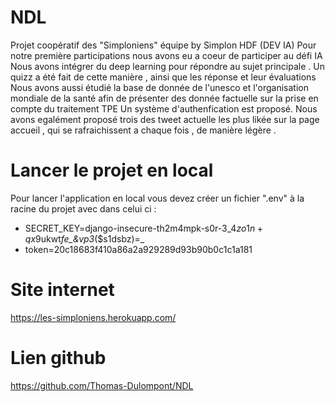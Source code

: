 # NDL
Projet coopératif des "Simploniens" équipe by Simplon HDF (DEV IA)
Pour notre première participations nous avons eu a coeur de participer au défi IA 
Nous avons intégrer du deep learning pour répondre au sujet principale .
Un quizz a été fait de cette manière , ainsi que les réponse et leur évaluations 
Nous avons aussi étudié la base de donnée de l'unesco et l'organisation mondiale de la santé afin de présenter des donnée factuelle sur la prise en compte du traitement TPE 
Un système d'authenfication est proposé.
Nous avons egalément proposé trois des tweet actuelle les plus likée sur la page accueil , qui se rafraichissent a chaque fois , de manière légère .

# Lancer le projet en local

Pour lancer l'application en local vous devez créer un fichier ".env" à la racine du projet avec dans celui ci :
- SECRET_KEY=django-insecure-th2m4mpk-s0r-3_4$zo1n+qx9$ukwt*fe_&vp3*($s1dsbz)=_
- token=20c18683f410a86a2a929289d93b90b0c1c1a181

# Site internet
https://les-simploniens.herokuapp.com/

# Lien github
https://github.com/Thomas-Dulompont/NDL
